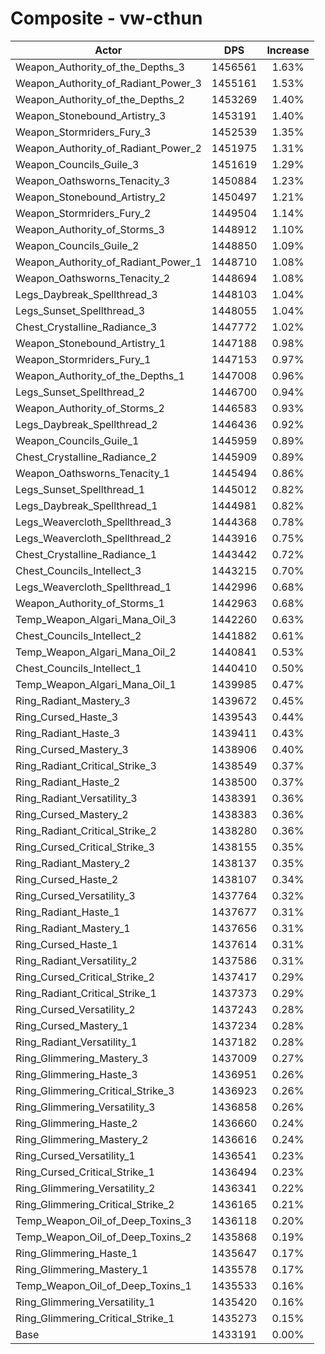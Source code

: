 # Composite - vw-cthun
| Actor | DPS | Increase |
|---|:---:|:---:|
|Weapon_Authority_of_the_Depths_3|1456561|1.63%|
|Weapon_Authority_of_Radiant_Power_3|1455161|1.53%|
|Weapon_Authority_of_the_Depths_2|1453269|1.40%|
|Weapon_Stonebound_Artistry_3|1453191|1.40%|
|Weapon_Stormriders_Fury_3|1452539|1.35%|
|Weapon_Authority_of_Radiant_Power_2|1451975|1.31%|
|Weapon_Councils_Guile_3|1451619|1.29%|
|Weapon_Oathsworns_Tenacity_3|1450884|1.23%|
|Weapon_Stonebound_Artistry_2|1450497|1.21%|
|Weapon_Stormriders_Fury_2|1449504|1.14%|
|Weapon_Authority_of_Storms_3|1448912|1.10%|
|Weapon_Councils_Guile_2|1448850|1.09%|
|Weapon_Authority_of_Radiant_Power_1|1448710|1.08%|
|Weapon_Oathsworns_Tenacity_2|1448694|1.08%|
|Legs_Daybreak_Spellthread_3|1448103|1.04%|
|Legs_Sunset_Spellthread_3|1448055|1.04%|
|Chest_Crystalline_Radiance_3|1447772|1.02%|
|Weapon_Stonebound_Artistry_1|1447188|0.98%|
|Weapon_Stormriders_Fury_1|1447153|0.97%|
|Weapon_Authority_of_the_Depths_1|1447008|0.96%|
|Legs_Sunset_Spellthread_2|1446700|0.94%|
|Weapon_Authority_of_Storms_2|1446583|0.93%|
|Legs_Daybreak_Spellthread_2|1446436|0.92%|
|Weapon_Councils_Guile_1|1445959|0.89%|
|Chest_Crystalline_Radiance_2|1445909|0.89%|
|Weapon_Oathsworns_Tenacity_1|1445494|0.86%|
|Legs_Sunset_Spellthread_1|1445012|0.82%|
|Legs_Daybreak_Spellthread_1|1444981|0.82%|
|Legs_Weavercloth_Spellthread_3|1444368|0.78%|
|Legs_Weavercloth_Spellthread_2|1443916|0.75%|
|Chest_Crystalline_Radiance_1|1443442|0.72%|
|Chest_Councils_Intellect_3|1443215|0.70%|
|Legs_Weavercloth_Spellthread_1|1442996|0.68%|
|Weapon_Authority_of_Storms_1|1442963|0.68%|
|Temp_Weapon_Algari_Mana_Oil_3|1442260|0.63%|
|Chest_Councils_Intellect_2|1441882|0.61%|
|Temp_Weapon_Algari_Mana_Oil_2|1440841|0.53%|
|Chest_Councils_Intellect_1|1440410|0.50%|
|Temp_Weapon_Algari_Mana_Oil_1|1439985|0.47%|
|Ring_Radiant_Mastery_3|1439672|0.45%|
|Ring_Cursed_Haste_3|1439543|0.44%|
|Ring_Radiant_Haste_3|1439411|0.43%|
|Ring_Cursed_Mastery_3|1438906|0.40%|
|Ring_Radiant_Critical_Strike_3|1438549|0.37%|
|Ring_Radiant_Haste_2|1438500|0.37%|
|Ring_Radiant_Versatility_3|1438391|0.36%|
|Ring_Cursed_Mastery_2|1438383|0.36%|
|Ring_Radiant_Critical_Strike_2|1438280|0.36%|
|Ring_Cursed_Critical_Strike_3|1438155|0.35%|
|Ring_Radiant_Mastery_2|1438137|0.35%|
|Ring_Cursed_Haste_2|1438107|0.34%|
|Ring_Cursed_Versatility_3|1437764|0.32%|
|Ring_Radiant_Haste_1|1437677|0.31%|
|Ring_Radiant_Mastery_1|1437656|0.31%|
|Ring_Cursed_Haste_1|1437614|0.31%|
|Ring_Radiant_Versatility_2|1437586|0.31%|
|Ring_Cursed_Critical_Strike_2|1437417|0.29%|
|Ring_Radiant_Critical_Strike_1|1437373|0.29%|
|Ring_Cursed_Versatility_2|1437243|0.28%|
|Ring_Cursed_Mastery_1|1437234|0.28%|
|Ring_Radiant_Versatility_1|1437182|0.28%|
|Ring_Glimmering_Mastery_3|1437009|0.27%|
|Ring_Glimmering_Haste_3|1436951|0.26%|
|Ring_Glimmering_Critical_Strike_3|1436923|0.26%|
|Ring_Glimmering_Versatility_3|1436858|0.26%|
|Ring_Glimmering_Haste_2|1436660|0.24%|
|Ring_Glimmering_Mastery_2|1436616|0.24%|
|Ring_Cursed_Versatility_1|1436541|0.23%|
|Ring_Cursed_Critical_Strike_1|1436494|0.23%|
|Ring_Glimmering_Versatility_2|1436341|0.22%|
|Ring_Glimmering_Critical_Strike_2|1436165|0.21%|
|Temp_Weapon_Oil_of_Deep_Toxins_3|1436118|0.20%|
|Temp_Weapon_Oil_of_Deep_Toxins_2|1435868|0.19%|
|Ring_Glimmering_Haste_1|1435647|0.17%|
|Ring_Glimmering_Mastery_1|1435578|0.17%|
|Temp_Weapon_Oil_of_Deep_Toxins_1|1435533|0.16%|
|Ring_Glimmering_Versatility_1|1435420|0.16%|
|Ring_Glimmering_Critical_Strike_1|1435273|0.15%|
|Base|1433191|0.00%|
